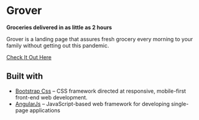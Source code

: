 # Grover

**Groceries delivered in as little as 2 hours**

Grover is a landing page that assures fresh grocery every morning to your family without getting out this pandemic.

[Check It Out Here](https://grover-project.netlify.app/)

## Built with

- [Bootstrap Css](https://getbootstrap.com/) – CSS framework directed at responsive, mobile-first front-end web development.
- [AngularJs](https://angularjs.org/) – JavaScript-based web framework for developing single-page applications